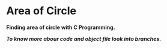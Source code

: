 # Area of Circle
**Finding area of circle with C Programming.**

***To know more abour code and object file look into branches.***
